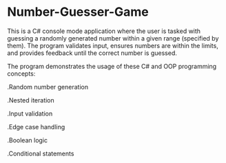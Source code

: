 # Number-Guesser-Game
This is a C# console mode application where the user is tasked with guessing a randomly generated number within a given range (specified by them). The program validates input, ensures numbers are within the limits, and provides feedback until the correct number is guessed.

The program demonstrates the usage of these C# and OOP programming concepts:

.Random number generation

.Nested iteration

.Input validation

.Edge case handling

.Boolean logic

.Conditional statements

